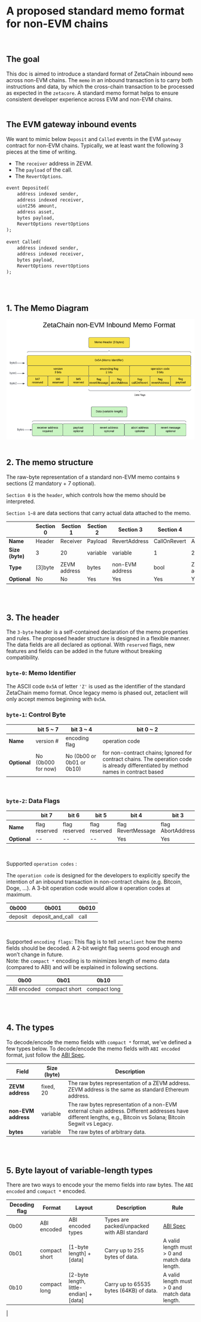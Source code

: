 # A proposed standard memo format for non-EVM chains
<br>

## The goal

This doc is aimed to introduce a standard format of ZetaChain inbound `memo` across non-EVM chains. The `memo` in an inbound transaction is to carry both instructions and data, by which the cross-chain transaction to be processed as expected in the `zetacore`. A standard memo format helps to ensure consistent developer experience across EVM and non-EVM chains.
<br><br>


## The EVM gateway inbound events

We want to mimic below `Deposit` and `Called` events in the EVM `gateway` contract for non-EVM chains. Typically, we at least want the following 3 pieces at the time of writing.

- The `receiver` address in ZEVM.
- The `payload` of the call.
- The `RevertOptions`.

```
event Deposited(
    address indexed sender,
    address indexed receiver,
    uint256 amount,
    address asset,
    bytes payload,
    RevertOptions revertOptions
);

event Called(
    address indexed sender,
    address indexed receiver,
    bytes payload,
    RevertOptions revertOptions
);
```
<br><br>


## 1. The Memo Diagram

![](images/002_layout.png)<br><br>


## 2. The memo structure

The raw-byte representation of a standard non-EVM memo contains `9` sections (2 mandatory + 7 optional). 

`Section 0` is the `header`, which controls how the memo should be interpreted.

`Section 1~8` are data sections that carry actual data attached to the memo.


|                 | Section 0  | Section 1   | Section 2   | Section 3      | Section 4    | Section 5    | Section 6     | Section 7   | Section 8   |
|-----------------|------------|-------------|-------------|----------------|--------------|--------------|---------------|-------------|-------------|
| **Name**        | Header     | Receiver    | Payload     | RevertAddress  | CallOnRevert | AbortAddress | RevertMessage | reserved    | reserved    |
| **Size (byte)** | 3          | 20          | variable    | variable       | 1            | 20           | variable      | --          | --          |
| **Type**        | [3]byte    | ZEVM address| bytes       | non-EVM address| bool         | ZEVM address | bytes         | --          | --          |
| **Optional**    | No         | No          | Yes         | Yes            | Yes          | Yes          | Yes           | --          | --          |
<br><br>


## 3. The header

The `3-byte` header is a self-contained declaration of the memo properties and rules. The proposed header structure is designed in a flexible manner. The data fields are all declared as optional. With `reserved` flags, new features and fields can be added  in the future without breaking compatibility.

### `byte-0`: Memo Identifier

The ASCII code `0x5A` of letter `'Z'` is used as the identifier of the standard ZetaChain memo format. Once legacy memo is phased out, zetaclient will only accept memos beginning with `0x5A`.


### `byte-1`: Control Byte

|                 | bit 5 ~ 7                       | bit 3 ~ 4                      | bit 0 ~ 2                                                |
|-----------------|---------------------------------|--------------------------------|----------------------------------------------------------|
| **Name**        | version #                       | encoding flag                  | operation code                                           |
| **Optional**    | No (0b000 for now)              | No (0b00 or 0b01 or 0b10)      | for non-contract chains; Ignored for contract chains. The operation code is already differentiated by method names in contract based |
<br>



### `byte-2`: Data Flags

|                 | bit 7         | bit 6        | bit 5         | bit 4             | bit 3            | bit 2            | bit 1             | bit 0            |
|-----------------|---------------|--------------|---------------|-------------------|------------------|------------------|-------------------|------------------|
| **Name**        | flag reserved | flag reserved| flag reserved | flag RevertMessage| flag AbortAddress| flag CallOnRevert| flag RevertAddress| flag Payload     |
| **Optional**    | --            | --           | --            | Yes               | Yes              | Yes              | Yes               | Yes              |
<br>

Supported `operation codes` :

The `operation code` is designed for the developers to explicitly specify the intention of an inbound transaction in non-contract chains (e.g. Bitcoin, Doge, …). A 3-bit operation code would allow `8` operation codes at maximum.

| 0b000      | 0b001            | 0b010      |
|------------|------------------|------------|
| deposit    | deposit_and_call | call       |
<br>


Supported `encoding flags`:
This flag is to tell `zetaclient` how the memo fields should be decoded. A 2-bit weight flag seems good enough and won’t change in future.<br>
Note: the `compact *` encoding is to minimizes length of memo data (compared to ABI) and will be explained in following sections.

| 0b00         | 0b01           | 0b10         |
|--------------|----------------|--------------|
| ABI encoded  | compact short  | compact long |
<br><br>


## 4. The types

To decode/encode the memo fields with `compact *` format, we've defined a few types below.
To decode/encode the memo fields with `ABI encoded` format, just follow the [ABI Spec](https://docs.soliditylang.org/en/develop/abi-spec.html).


|                Field        | Size (byte)  | Description                                                                                                                     |
|-----------------------------|--------------|---------------------------------------------------------------------------------------------------------------------------------|
| **ZEVM address**            | fixed, 20    | The raw bytes representation of a ZEVM address. ZEVM address is the same as standard Ethereum address.                          |
| **non-EVM address**         | variable     | The raw bytes representation of a non-EVM external chain address. Different addresses have different lengths, e.g., Bitcoin vs Solana; Bitcoin Segwit vs Legacy. |
| **bytes**                   | variable     | The raw bytes of arbitrary data.                                                                                                |
<br><br>


## 5. Byte layout of variable-length types

There are two ways to encode your the memo fields into raw bytes. The `ABI encoded` and `compact *` encoded.

| Decoding flag | Format        | Layout                                  | Description                                   | Rule                                                     |
|---------------|---------------|-----------------------------------------|-----------------------------------------------|----------------------------------------------------------|
| 0b00          | ABI encoded   | ABI encoded types                       | Types are packed/unpacked with ABI standard   | [ABI Spec](https://docs.soliditylang.org/en/develop/abi-spec.html) |
| 0b01          | compact short | [1-byte length] + [data]                | Carry up to 255 bytes of data.                | A valid length must > 0 and match data length.           |
| 0b10          | compact long  | [2-byte length, little-endian] + [data] | Carry up to 65535 bytes (64KB) of data.       | A valid length must > 0 and match data length.           |
|
